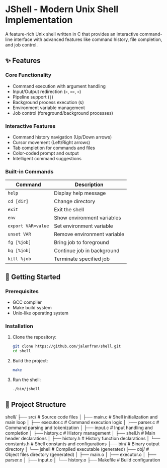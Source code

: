 # JShell - Modern Unix Shell Implementation

A feature-rich Unix shell written in C that provides an interactive command-line interface with advanced features like command history, file completion, and job control.

## ✨ Features

### Core Functionality
- Command execution with argument handling
- Input/Output redirection (`>`, `>>`, `<`)
- Pipeline support (`|`)
- Background process execution (`&`)
- Environment variable management
- Job control (foreground/background processes)

### Interactive Features
- Command history navigation (Up/Down arrows)
- Cursor movement (Left/Right arrows)
- Tab completion for commands and files
- Color-coded prompt and output
- Intelligent command suggestions

### Built-in Commands
| Command | Description |
|---------|-------------|
| `help` | Display help message |
| `cd [dir]` | Change directory |
| `exit` | Exit the shell |
| `env` | Show environment variables |
| `export VAR=value` | Set environment variable |
| `unset VAR` | Remove environment variable |
| `fg [%job]` | Bring job to foreground |
| `bg [%job]` | Continue job in background |
| `kill %job` | Terminate specified job |

## 🚀 Getting Started

### Prerequisites
- GCC compiler
- Make build system
- Unix-like operating system

### Installation

1. Clone the repository:
   ```bash
   git clone https://github.com/jalenfran/shell.git
   cd shell
   ```

2. Build the project:
   ```bash
   make
   ```

3. Run the shell:
   ```bash
   ./bin/jshell
   ```

## 📁 Project Structure
shell/ 
├── src/ # Source code files 
│ ├── main.c # Shell initialization and main loop 
│ ├── executor.c # Command execution logic │ 
├── parser.c # Command parsing and tokenization 
│ ├── input.c # Input handling and completion │ 
├── history.c # History management 
│ ├── shell.h # Main header declarations 
│ ├── history.h # History function declarations 
│ └── constants.h # Shell constants and configurations 
├── bin/ # Binary output directory 
│ └── jshell # Compiled executable (generated) 
├── obj/ # Object files directory (generated) 
│ ├── main.o 
│ ├── executor.o 
│ ├── parser.o 
│ ├── input.o 
│ └── history.o 
├── Makefile # Build configuration 